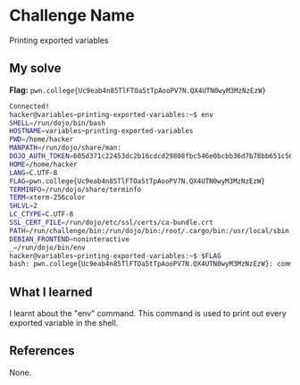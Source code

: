 # Challenge Name
Printing exported variables

## My solve
**Flag:** `pwn.college{Uc9eab4n85TlFTOa5tTpAooPV7N.QX4UTN0wyM3MzNzEzW}`

```bash
Connected!
hacker@variables~printing-exported-variables:~$ env
SHELL=/run/dojo/bin/bash
HOSTNAME=variables~printing-exported-variables
PWD=/home/hacker
MANPATH=/run/dojo/share/man:
DOJO_AUTH_TOKEN=605d371c22453dc2b16cdcd29808fbc546e0bcbb36d7b78bb651c563411c1a4a
HOME=/home/hacker
LANG=C.UTF-8
FLAG=pwn.college{Uc9eab4n85TlFTOa5tTpAooPV7N.QX4UTN0wyM3MzNzEzW}
TERMINFO=/run/dojo/share/terminfo
TERM=xterm-256color
SHLVL=2
LC_CTYPE=C.UTF-8
SSL_CERT_FILE=/run/dojo/etc/ssl/certs/ca-bundle.crt
PATH=/run/challenge/bin:/run/dojo/bin:/root/.cargo/bin:/usr/local/sbin:/usr/local/bin:/usr/sbin:/usr/bin:/sbin:/bin
DEBIAN_FRONTEND=noninteractive
_=/run/dojo/bin/env
hacker@variables~printing-exported-variables:~$ $FLAG
bash: pwn.college{Uc9eab4n85TlFTOa5tTpAooPV7N.QX4UTN0wyM3MzNzEzW}: command not found
```

## What I learned
I learnt about the "env" command. This command is used to print out every exported variable in the shell.
## References 
None.
